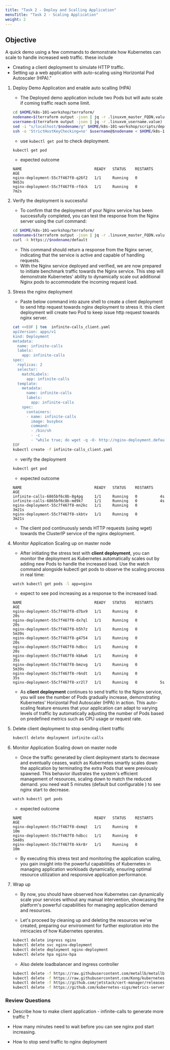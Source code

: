 ```yaml
---
title: "Task 2 - Deploy and Scalling Application"
menuTitle: "Task 2 - Scaling Application"
weight: 2 
---
```


## Objective


A quick demo using a few commands to demonstrate how Kubernetes can scale to handle increased web traffic.
these include 
- Creating a client deployment to simulate HTTP traffic.
- Setting up a web application with auto-scaling using Horizontal Pod Autoscaler (HPA)."

1. Deploy Demo Application and enable auto scalling (HPA)

    - The Deployed demo application include two Pods but will auto scale if coming traffic reach some limit.
    
    ```bash
    cd $HOME/k8s-101-workshop/terraform/
    nodename=$(terraform output -json | jq -r .linuxvm_master_FQDN.value)
    username=$(terraform output -json | jq -r .linuxvm_username.value)
    sed -i "s/localhost/$nodename/g" $HOME/k8s-101-workshop/scripts/deploy_application_with_hpa_masternode.sh
    ssh -o 'StrictHostKeyChecking=no' $username@$nodename < $HOME/k8s-101-workshop/scripts/deploy_application_with_hpa_masternode.sh
    
    ```
    - use `kubectl get pod` to check deployment.
    
    ```bash
    kubectl get pod
    ```

    - expected outcome
    
    ```
    NAME                                READY   STATUS    RESTARTS   AGE
    nginx-deployment-55c7f467f8-q26f2   1/1     Running   0          9m53s
    nginx-deployment-55c7f467f8-rfdck   1/1     Running   0          7m2s
    ```

2. Verify the deployment is successful 
    - To confirm that the deployment of your Nginx service has been successfully completed, you can test the response from the Nginx server using the curl command:
    
    ```bash
    cd $HOME/k8s-101-workshop/terraform/
    nodename=$(terraform output -json | jq -r .linuxvm_master_FQDN.value)
    curl -k https://$nodename/default
    ```
    
    - This command should return a response from the Nginx server, indicating that the service is active and capable of handling requests.
    - With the Nginx service deployed and verified, we are now prepared to initiate benchmark traffic towards the Nginx service. This step will demonstrate Kubernetes' ability to dynamically scale out additional Nginx pods to accommodate the incoming request load.

3. Stress the nginx deployment

    - Paste below command into azure shell to create a client deployment to send http request towards nginx deployment to stress it.  this client deployment will create two Pod to keep issue http request towards nginx server.
    
    ```bash
    cat <<EOF | tee  infinite-calls_client.yaml
    apiVersion: apps/v1
    kind: Deployment
    metadata:
      name: infinite-calls
      labels:
        app: infinite-calls
    spec:
      replicas: 2
      selector:
        matchLabels:
          app: infinite-calls
      template:
        metadata:
          name: infinite-calls
          labels:
            app: infinite-calls
        spec:
          containers:
          - name: infinite-calls
            image: busybox
            command:
            - /bin/sh
            - -c
            - "while true; do wget -q -O- http://nginx-deployment.default.svc.cluster.local; done"
    EOF
    kubectl create -f infinite-calls_client.yaml
    ```
   
    - verify the deployment
    ```bash
    kubectl get pod
    ```
    - expected outcome
    ```
    NAME                                READY   STATUS    RESTARTS   AGE
    infinite-calls-6865bf6c8b-8g4pg     1/1     Running   0          4s
    infinite-calls-6865bf6c8b-md9k7     1/1     Running   0          4s
    nginx-deployment-55c7f467f8-mn2kc   1/1     Running   0          3m21s
    nginx-deployment-55c7f467f8-skbtv   1/1     Running   0          3m21s
    ```
    
    - The client pod continuously sends HTTP requests (using wget) towards the ClusterIP service of the nginx deployment.

4. Monitor Application Scaling up on master node

    - After initiating the stress test with **client deployment**, you can monitor the deployment as Kubernetes automatically scales out by adding new Pods to handle the increased load. Use the watch command alongside kubectl get pods to observe the scaling process in real time:
    
    ```bash
    watch kubectl get pods -l app=nginx 
    ```
    - expect to see pod increasing as a response to the increased load.
    ```
    NAME                                READY   STATUS    RESTARTS   AGE
    nginx-deployment-55c7f467f8-d7bx9   1/1     Running   0          20s
    nginx-deployment-55c7f467f8-dx7ql   1/1     Running   0          20s
    nginx-deployment-55c7f467f8-b5h7z   1/1     Running   0          5m39s
    nginx-deployment-55c7f467f8-g4754   1/1     Running   0          20s
    nginx-deployment-55c7f467f8-hdbcc   1/1     Running   0          20s
    nginx-deployment-55c7f467f8-kbkw6   1/1     Running   0          35s
    nginx-deployment-55c7f467f8-bmzvg   1/1     Running   0          5m39s
    nginx-deployment-55c7f467f8-r6ndt   1/1     Running   0          35s
    nginx-deployment-55c7f467f8-xr2l7   1/1     Running   0          5s
    ```
    - As **client deployment** continues to send traffic to the Nginx service, you will see the number of Pods gradually increase, demonstrating Kubernetes' Horizontal Pod Autoscaler (HPA) in action. This auto-scaling feature ensures that your application can adapt to varying levels of traffic by automatically adjusting the number of Pods based on predefined metrics such as CPU usage or request rate.

5. Delete client deployment to stop sending client traffic

    ```bash
    kubectl delete deployment infinite-calls
    ```
    
6. Monitor Application Scaling down on master node
    - Once the traffic generated by client deployment starts to decrease and eventually ceases, watch as Kubernetes smartly scales down the application by terminating the extra Pods that were previously spawned. This behavior illustrates the system's efficient management of resources, scaling down to match the reduced demand. you need wait 5 minutes (default but configurable ) to see nginx start to decrease.
        
    ```bash
    watch kubectl get pods
    ```
    - expected outcome 
    
    ```
    NAME                                READY   STATUS    RESTARTS   AGE
    nginx-deployment-55c7f467f8-dxmqt   1/1     Running   0          10m
    nginx-deployment-55c7f467f8-hdbcc   1/1     Running   0          5m40s
    nginx-deployment-55c7f467f8-kkr8r   1/1     Running   0          10m
    ```
    - By executing this stress test and monitoring the application scaling, you gain insight into the powerful capabilities of Kubernetes in managing application workloads dynamically, ensuring optimal resource utilization and responsive application performance.

7. Wrap up


    - By now, you should have observed how Kubernetes can dynamically scale your services without any manual intervention, showcasing the platform's powerful capabilities for managing application demand and resources.
    
    - Let's proceed by cleaning up and deleting the resources we've created, preparing our environment for further exploration into the intricacies of how Kubernetes operates.
    
    ```bash
    kubectl delete ingress nginx
    kubectl delete svc nginx-deployment
    kubectl delete deployment nginx-deployment
    kubectl delete hpa nginx-hpa
    
    ```
    - Also delete loadbalancer and ingress controller
    
    ```bash
    kubectl delete -f https://raw.githubusercontent.com/metallb/metallb/v0.14.3/config/manifests/metallb-native.yaml
    kubectl delete -f https://raw.githubusercontent.com/Kong/kubernetes-ingress-controller/v2.10.0/deploy/single/all-in-one-dbless.yaml
    kubectl delete -f https://github.com/jetstack/cert-manager/releases/download/v1.3.1/cert-manager.yaml
    kubectl delete -f https://github.com/kubernetes-sigs/metrics-server/releases/latest/download/components.yaml
    ```


### Review Questions 
- Describe how to make client application - infinite-calls to generate more traffic ?

- How many minutes need to wait before you can see nginx pod start increasing.

- How to stop send traffic to nginx deployment
